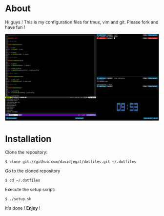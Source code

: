 About
=====

Hi guys ! This is my configuration files for tmux, vim and git. Please
fork and have fun !

[![pimp my linux!](.images/pimp_my_linux.png)](https://raw.githubusercontent.com/Djeg/dotfiles/master/.images/pimp_my_linux.png)

Installation
============

Clone the repository:

    $ clone git://github.com/davidjegat/dotfiles.git ~/.dotfiles

Go to the cloned repository

    $ cd ~/.dotfiles

Execute the setup script:

    $ ./setup.sh

It's done ! **Enjoy** !
